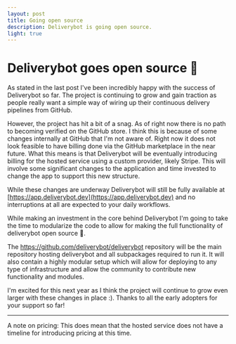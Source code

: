 ```yaml
---
layout: post
title: Going open source
description: Deliverybot is going open source.
light: true
---
```


# Deliverybot goes open source 🎉

As stated in the last post I've been incredibly happy with the success of Deliverybot so far. The project is continuing to grow and gain traction as people really want a simple way of wiring up their continuous delivery pipelines from GitHub.

However, the project has hit a bit of a snag. As of right now there is no path to becoming verified on the GitHub store. I think this is because of some changes internally at GitHub that I'm not aware of. Right now it does not look feasible to have billing done via the GitHub marketplace in the near future. What this means is that Deliverybot will be eventually introducing billing for the hosted service using a custom provider, likely Stripe. This will involve some significant changes to the application and time invested to change the app to support this new structure.

While these changes are underway Deliverybot will still be fully available at [https://app.deliverybot.dev](https://app.deliverybot.dev) and no interruptions at all are expected to your daily workflows.

While making an investment in the core behind Deliverybot I'm going to take the time to modularize the code to allow for making the full functionality of deliverybot open source 🎉.

The https://github.com/deliverybot/deliverybot repository will be the main repository hosting deliverybot and all subpackages required to run it. It will also contain a highly modular setup which will allow for deploying to any type of infrastructure and allow the community to contribute new functionality and modules.

I'm excited for this next year as I think the project will continue to grow even larger with these changes in place :). Thanks to all the early adopters for your support so far!

---

A note on pricing: This does mean that the hosted service does not have a timeline for introducing pricing at this time.
